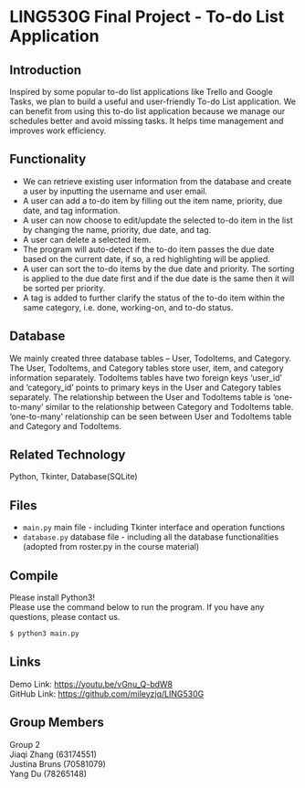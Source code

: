 # LING530G Final Project - To-do List Application

## Introduction
Inspired by some popular to-do list applications like Trello and Google Tasks, we plan to build a useful and user-friendly To-do List application. We can benefit from using this to-do list application because we manage our schedules better and avoid missing tasks. It helps time management and improves work efficiency.

## Functionality
- We can retrieve existing user information from the database and create a user by inputting the username and user email.
- A user can add a to-do item by filling out the item name, priority, due date, and tag information.
- A user can now choose to edit/update the selected to-do item in the list by changing the name, priority, due date, and tag.
- A user can delete a selected item.
- The program will auto-detect if the to-do item passes the due date based on the current date, if so, a red highlighting will be applied.
- A user can sort the to-do items by the due date and priority. The sorting is applied to the due date first and if the due date is the same then it will be sorted per priority.
- A tag is added to further clarify the status of the to-do item within the same category, i.e. done, working-on, and to-do status.

## Database
We mainly created three database tables – User, TodoItems, and Category. The User, TodoItems, and Category tables store user, item, and category information separately. TodoItems tables have two foreign keys ‘user_id’ and ‘category_id’ points to primary keys in the User and Category tables separately. The relationship between the User and TodoItems table is ‘one-to-many’ similar to the relationship between Category and TodoItems table. ‘one-to-many’ relationship can be seen between User and TodoItems table and Category and TodoItems.

## Related Technology
Python, Tkinter, Database(SQLite)

## Files
- <code>main.py</code> main file - including Tkinter interface and operation functions
- <code>database.py</code> database file - including all the database functionalities 
(adopted from roster.py in the course material)

## Compile
Please install Python3! <br/>
Please use the command below to run the program. If you have any questions, please contact us.
```bash
$ python3 main.py
```

## Links
Demo Link: https://youtu.be/vGnu_Q-bdW8 <br/>
GitHub Link: https://github.com/mileyzjq/LING530G <br/>

## Group Members
Group 2 <br/>
Jiaqi Zhang (63174551) <br/>
Justina Bruns (70581079)  <br/>
Yang Du (78265148)  <br/>
